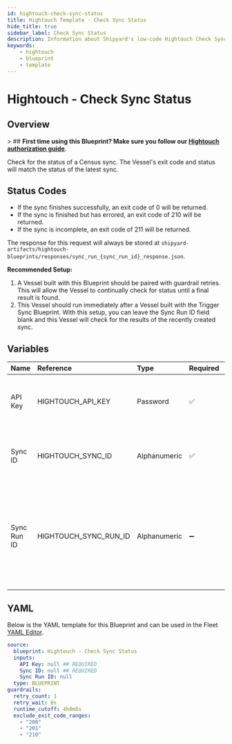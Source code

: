 ```yaml
---
id: hightouch-check-sync-status
title: Hightouch Template - Check Sync Status
hide_title: true
sidebar_label: Check Sync Status
description: Information about Shipyard's low-code Hightouch Check Sync Status blueprint. Verify the status of a recently triggered Hightouch sync.
keywords:
    - hightouch
    - blueprint
    - template
---
```


# Hightouch - Check Sync Status

## Overview

&gt; ## **First time using this Blueprint? Make sure you follow our [Hightouch authorization guide](https://www.shipyardapp.com/docs/blueprint-library/hightouch/hightouch-authorization/)**.

Check for the status of a Census sync. The Vessel&#39;s exit code and status will match the status of the latest sync.

## Status Codes
- If the sync finishes successfully, an exit code of 0 will be returned.
- If the sync is finished but has errored, an exit code of 210 will be returned.
- If the sync is incomplete, an exit code of 211 will be returned.

The response for this request will always be stored at `shipyard-artifacts/hightouch-blueprints/responses/sync_run_{sync_run_id}_response.json`.

**Recommended Setup:**
1. A Vessel built with this Blueprint should be paired with guardrail retries. This will allow the Vessel to continually check for status until a final result is found.
2. This Vessel should run immediately after a Vessel built with the Trigger Sync Blueprint. With this setup, you can leave the Sync Run ID field blank and this Vessel will check for the results of the recently created sync.



## Variables

| Name | Reference | Type | Required | Default | Options | Description |
|:---|:---|:---|:---|:---|:---|:---|
| API Key | HIGHTOUCH_API_KEY | Password | :white_check_mark: | - | - | The API Key associated with your Hightouch account. |
| Sync ID | HIGHTOUCH_SYNC_ID | Alphanumeric | :white_check_mark: | - | - | The ID of the Hightouch sync you want to refresh. |
| Sync Run ID | HIGHTOUCH_SYNC_RUN_ID | Alphanumeric | :heavy_minus_sign: | - | - | The sync run ID that you want to check the status of. Leave blank if connected to another Vessel that will Trigger Sync. |


## YAML

Below is the YAML template for this Blueprint and can be used in the Fleet [YAML Editor](../../reference/fleets/yaml-editor.md).

```yaml
source:
  blueprint: Hightouch - Check Sync Status
  inputs:
    API Key: null ## REQUIRED
    Sync ID: null ## REQUIRED
    Sync Run ID: null 
  type: BLUEPRINT
guardrails:
  retry_count: 1
  retry_wait: 0s
  runtime_cutoff: 4h0m0s
  exclude_exit_code_ranges:
    - "200"
    - "201"
    - "210"
```

